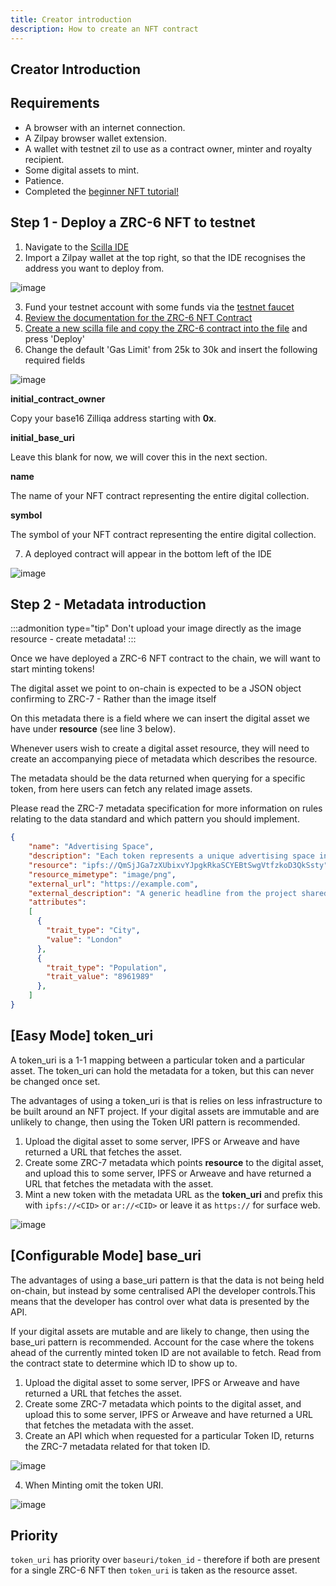 ```yaml
---
title: Creator introduction
description: How to create an NFT contract
---
```


## Creator Introduction

## Requirements

* A browser with an internet connection.
* A Zilpay browser wallet extension.
* A wallet with testnet zil to use as a contract owner, minter and royalty recipient.
* Some digital assets to mint.
* Patience.
* Completed the [beginner NFT tutorial!](https://scilla-cookbook.org/tutorials/scilla-tutorials/nft-collection/introduction)

## Step 1 - Deploy a ZRC-6 NFT to testnet

1. Navigate to the [Scilla IDE](https://ide.zilliqa.com/#/)
2. Import a Zilpay wallet at the top right, so that the IDE recognises the address you want to deploy from.

![image](/img/developer-guide/import-zilpay.png)

3. Fund your testnet account with some funds via the [testnet faucet](https://dev-wallet.zilliqa.com/faucet?network=testnet)
4. [Review the documentation for the ZRC-6 NFT Contract](https://github.com/Zilliqa/ZRC/blob/master/zrcs/zrc-6.md)
5. [Create a new scilla file and copy the ZRC-6 contract into the file](https://raw.githubusercontent.com/Zilliqa/ZRC/master/reference/zrc6.scilla) and press 'Deploy'
6. Change the default 'Gas Limit' from 25k to 30k and insert the following required fields

![image](/img/developer-guide/zrc-6-deploy.png)

**initial_contract_owner**

Copy your base16 Zilliqa address starting with **0x**.

**initial_base_uri**

Leave this blank for now, we will cover this in the next section.

**name**

The name of your NFT contract representing the entire digital collection.

**symbol**

The symbol of your NFT contract representing the entire digital collection.

7. A deployed contract will appear in the bottom left of the IDE

![image](/img/developer-guide/deployed-contract.png)

## Step 2 - Metadata introduction

:::admonition type="tip"
Don't upload your image directly as the image resource - create metadata!
:::

Once we have deployed a ZRC-6 NFT contract to the chain, we will want to start minting tokens!

The digital asset we point to on-chain is expected to be a JSON object confirming to ZRC-7 - Rather than the image itself

On this metadata there is a field where we can insert the digital asset we have under **resource** (see line 3 below).

Whenever users wish to create a digital asset resource, they will need to create an accompanying piece of metadata which describes the resource.

The metadata should be the data returned when querying for a specific token, from here users can fetch any related image assets.

Please read the ZRC-7 metadata specification for more information on rules relating to the data standard and which pattern you should implement.

```json {4}
{
    "name": "Advertising Space",
    "description": "Each token represents a unique advertising space in the city.",
    "resource": "ipfs://QmSjJGa7zXUbixvYJpgkRkaSCYEBtSwgVtfzkoD3QkSsty",
    "resource_mimetype": "image/png",
    "external_url": "https://example.com",
    "external_description": "A generic headline from the project shared between all tokens.",
    "attributes": 
    [ 
      {
        "trait_type": "City", 
        "value": "London"
      }, 
      {
        "trait_type": "Population", 
        "trait_value": "8961989"
      }, 
    ]
}
```

## [Easy Mode] token_uri

A token_uri is a 1-1 mapping between a particular token and a particular asset. The token_uri can hold the metadata for a token, but this can never be changed once set.

The advantages of using a token_uri is that is relies on less infrastructure to be built around an NFT project.
If your digital assets are immutable and are unlikely to change, then using the Token URI pattern is recommended.

1. Upload the digital asset to some server, IPFS or Arweave and have returned a URL that fetches the asset.
2. Create some ZRC-7 metadata which points **resource** to the digital asset, and upload this to some server, IPFS or Arweave and have returned a URL that fetches the metadata with the asset.
3. Mint a new token with the metadata URL as the **token_uri** and prefix this with `ipfs://<CID>` or `ar://<CID>` or leave it as `https://` for surface web.

![image](/img/developer-guide/mint-call.png)

## [Configurable Mode] base_uri

The advantages of using a base_uri pattern is that the data is not being held on-chain, but instead by some centralised API the developer controls.This means that the developer has control over what data is presented by the API.

If your digital assets are mutable and are likely to change, then using the base_uri pattern is recommended.
Account for the case where the tokens ahead of the currently minted token ID are not available to fetch.
Read from the contract state to determine which ID to show up to.

1. Upload the digital asset to some server, IPFS or Arweave and have returned a URL that fetches the asset.
2. Create some ZRC-7 metadata which points to the digital asset, and upload this to some server, IPFS or Arweave and have returned a URL that fetches the metadata with the asset.
3. Create an API which when requested for a particular Token ID, returns the ZRC-7 metadata related for that token ID.

![image](/img/developer-guide/baseuri-call.png)

4. When Minting omit the token URI.

![image](/img/developer-guide/mint-call.png)

## Priority

```token_uri``` has priority over ```baseuri/token_id``` - therefore if both are present for a single ZRC-6 NFT then ```token_uri``` is taken as the resource asset.
